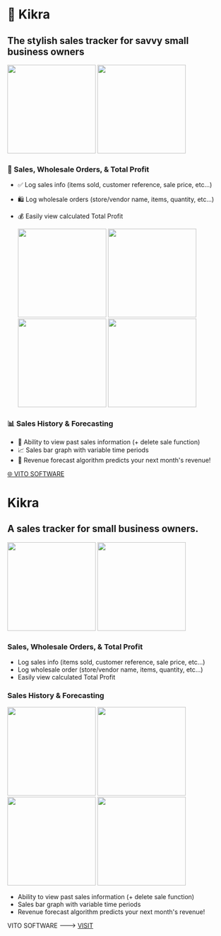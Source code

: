 # 🚀 Kikra
## The stylish sales tracker for savvy small business owners

<p float="left">
  
<img src="https://user-images.githubusercontent.com/25287442/228870512-7853526f-3572-4440-8ba4-61fa1a1d892f.png" alt="" width="200"/>
<img src="https://user-images.githubusercontent.com/25287442/228870592-67978c76-aae7-4599-94fa-e60cbdc10b32.png" alt="" width="200"/>
</p>

### 💼 Sales, Wholesale Orders, & Total Profit

- ✅ Log sales info (items sold, customer reference, sale price, etc...)
- 🛍️ Log wholesale orders (store/vendor name, items, quantity, etc...)
- 💰 Easily view calculated Total Profit



  
  <p float="left">

  <img src="https://user-images.githubusercontent.com/25287442/228870375-92e69395-1b33-4b6b-95de-7be39f9ec479.png" alt="" width="200"/>
  <img src="https://user-images.githubusercontent.com/25287442/228874064-ab6d0672-dcfe-4712-acfc-20e6cda5fefe.png" alt="" width="200"/>
  <img src="https://user-images.githubusercontent.com/25287442/228874140-2487d378-76c5-415d-a5e1-925a4b74f53b.png" alt="" width="200"/>
  <img src="https://user-images.githubusercontent.com/25287442/228874172-d5036125-8c54-4542-a481-ed3f95f996fc.png" alt="" width="200"/>

  </p>

### 📊 Sales History & Forecasting
- 📜 Ability to view past sales information (+ delete sale function)
- 📈 Sales bar graph with variable time periods
- 🧠 Revenue forecast algorithm predicts your next month's revenue!

[🌐 VITO SOFTWARE](https://raviheyne.com)
















# Kikra
## A sales tracker for small business owners.

<p float="left">
  
<img src="https://user-images.githubusercontent.com/25287442/228870512-7853526f-3572-4440-8ba4-61fa1a1d892f.png" alt="" width="200"/>
<img src="https://user-images.githubusercontent.com/25287442/228870592-67978c76-aae7-4599-94fa-e60cbdc10b32.png" alt="" width="200"/>
</p>

### Sales, Wholesale Orders, & Total Profit
- Log sales info (items sold, customer reference, sale price, etc...) 
- Log wholesale order (store/vendor name, items, quantity, etc...) 
- Easily view calculated Total Profit 

### Sales History & Forecasting
<p float="left">
  
<img src="https://user-images.githubusercontent.com/25287442/228870375-92e69395-1b33-4b6b-95de-7be39f9ec479.png" alt="" width="200"/>
<img src="https://user-images.githubusercontent.com/25287442/228874064-ab6d0672-dcfe-4712-acfc-20e6cda5fefe.png" alt="" width="200"/>
<img src="https://user-images.githubusercontent.com/25287442/228874140-2487d378-76c5-415d-a5e1-925a4b74f53b.png" alt="" width="200"/>
<img src="https://user-images.githubusercontent.com/25287442/228874172-d5036125-8c54-4542-a481-ed3f95f996fc.png" alt="" width="200"/>

</p>

- Ability to view past sales information (+ delete sale function)
- Sales bar graph with variable time periods
- Revenue forecast algorithm predicts your next month's revenue!

VITO SOFTWARE ---> [VISIT](https://raviheyne.com)





